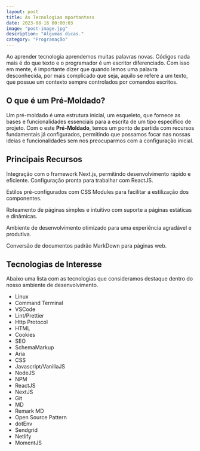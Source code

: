 ```yaml
---
layout: post
title: As Tecnologias mportantess
date: 2023-08-16 00:00:03
image: "post-image.jpg"
description: "Algumas dicas."
category: "Programação"
---
```


Ao aprender tecnologia aprendemos muitas palavras novas. Códigos nada mais é do que texto e o programador é um escritor diferenciado. Com isso em mente, é importante dizer que quando lemos uma palavra desconhecida, por mais complicado que seja, aquilo se refere a um texto, que possue um contexto sempre controlados por comandos escritos.

## O que é um Pré-Moldado?

Um pré-moldado é uma estrutura inicial, um esqueleto, que fornece as bases e funcionalidades essenciais para a escrita de um tipo específico de projeto. Com o este **Pré-Moldado**, temos um ponto de partida com recursos fundamentais já configurados, permitindo que possamos focar nas nossas ideias e funcionalidades sem nos preocuparmos com a configuração inicial.

## Principais Recursos

Integração com o framework Next.js, permitindo desenvolvimento rápido e eficiente.
Configuração pronta para trabalhar com ReactJS.

Estilos pré-configurados com CSS Modules para facilitar a estilização dos componentes.

Roteamento de páginas simples e intuitivo com suporte a páginas estáticas e dinâmicas.

Ambiente de desenvolvimento otimizado para uma experiência agradável e produtiva.

Conversão de documentos padrão MarkDown para páginas web.

## Tecnologias de Interesse

Abaixo uma lista com as tecnologias que consideramos destaque dentro do nosso ambiente de desenvolvimento.

- Linux
- Command Terminal
- VSCode
- Lint/Prettier
- Http Protocol
- HTML
- Cookies
- SEO
- SchemaMarkup
- Aria
- CSS
- Javascript/VanillaJS
- NodeJS
- NPM
- ReactJS
- NextJS
- Git
- MD
- Remark MD
- Open Source Pattern
- dotEnv
- Sendgrid
- Netlify
- MomentJS
